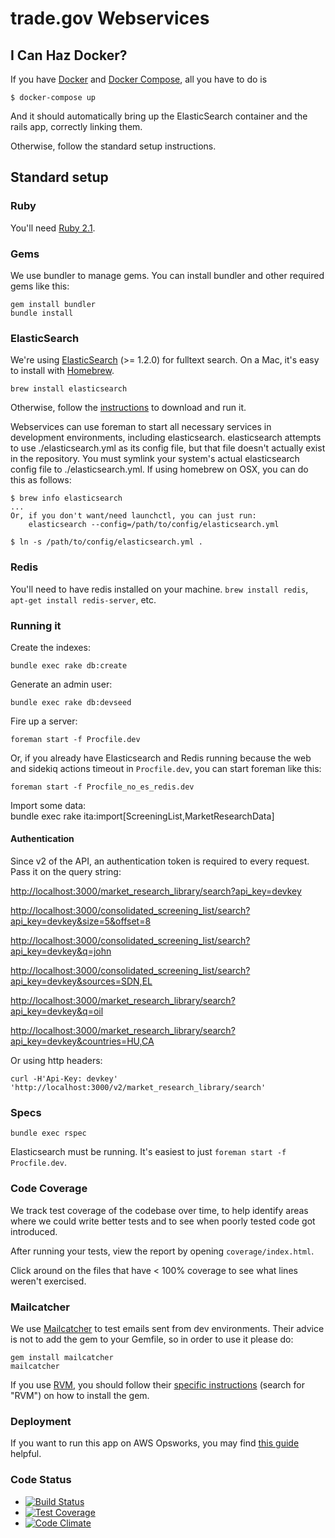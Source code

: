 trade.gov Webservices
==============

## I Can Haz Docker?

If you have [Docker](http://docker.io/) and [Docker Compose](https://docs.docker.com/compose/), all you have to do is

    $ docker-compose up

And it should automatically bring up the ElasticSearch container and the rails app,
correctly linking them.

Otherwise, follow the standard setup instructions.

## Standard setup

### Ruby

You'll need [Ruby 2.1](http://www.ruby-lang.org/en/downloads/).

### Gems

We use bundler to manage gems. You can install bundler and other required gems like this:

    gem install bundler
    bundle install

### ElasticSearch

We're using [ElasticSearch](http://www.elasticsearch.org/) (>= 1.2.0) for fulltext search. On a Mac, it's easy to install with [Homebrew](http://mxcl.github.com/homebrew/).

    brew install elasticsearch

Otherwise, follow the [instructions](http://www.elasticsearch.org/download/) to download and run it.

Webservices can use foreman to start all necessary services in development environments, including elasticsearch. elasticsearch attempts to use ./elasticsearch.yml as its config file, but that file doesn't actually exist in the repository. You must symlink your system's actual elasticsearch config file to ./elasticsearch.yml. If using homebrew on OSX, you can do this as follows:

    $ brew info elasticsearch
    ...
    Or, if you don't want/need launchctl, you can just run:
        elasticsearch --config=/path/to/config/elasticsearch.yml

    $ ln -s /path/to/config/elasticsearch.yml .

### Redis

You'll need to have redis installed on your machine. `brew install redis`, `apt-get install redis-server`, etc.

### Running it

Create the indexes:

    bundle exec rake db:create
    
Generate an admin user:

    bundle exec rake db:devseed    

Fire up a server:

    foreman start -f Procfile.dev
    
Or, if you already have Elasticsearch and Redis running because the web and sidekiq actions timeout in `Procfile.dev`, you can start foreman like this:

    foreman start -f Procfile_no_es_redis.dev
    
    
Import some data:    
    bundle exec rake ita:import[ScreeningList,MarketResearchData]

#### Authentication

Since v2 of the API, an authentication token is required to every request. Pass it on the query string:

<http://localhost:3000/market_research_library/search?api_key=devkey>

<http://localhost:3000/consolidated_screening_list/search?api_key=devkey&size=5&offset=8>

<http://localhost:3000/consolidated_screening_list/search?api_key=devkey&q=john>

<http://localhost:3000/consolidated_screening_list/search?api_key=devkey&sources=SDN,EL>

<http://localhost:3000/market_research_library/search?api_key=devkey&q=oil>

<http://localhost:3000/market_research_library/search?api_key=devkey&countries=HU,CA>

Or using http headers:

    curl -H'Api-Key: devkey' 'http://localhost:3000/v2/market_research_library/search'

### Specs

    bundle exec rspec

Elasticsearch must be running. It's easiest to just `foreman start -f Procfile.dev`.

### Code Coverage

We track test coverage of the codebase over time, to help identify areas where we could write better tests and to see when poorly tested code got introduced.

After running your tests, view the report by opening `coverage/index.html`.

Click around on the files that have < 100% coverage to see what lines weren't exercised.

### Mailcatcher

We use [Mailcatcher](http://mailcatcher.me/) to test emails sent from dev environments. Their advice is not to add the gem to your Gemfile, so in order
to use it please do:

    gem install mailcatcher
    mailcatcher

If you use [RVM](https://rvm.io/), you should follow their [specific instructions](http://mailcatcher.me/) (search for "RVM") on how to install the gem.

### Deployment

If you want to run this app on AWS Opsworks, you may find [this guide](https://github.com/GovWizely/webservices/wiki/How-to:-set-up-a-fully-decoupled-AWS-Stack) helpful.

### Code Status

* [![Build Status](https://travis-ci.org/GovWizely/webservices.svg?branch=master)](https://travis-ci.org/GovWizely/webservices/)
* [![Test Coverage](https://codeclimate.com/github/GovWizely/webservices/badges/coverage.svg)](https://codeclimate.com/github/GovWizely/webservices)
* [![Code Climate](https://codeclimate.com/github/GovWizely/webservices/badges/gpa.svg)](https://codeclimate.com/github/GovWizely/webservices)

